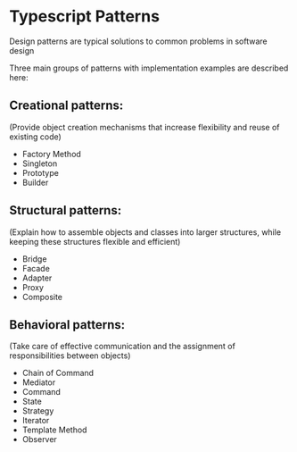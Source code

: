# Typescript Patterns

Design patterns are typical solutions to common problems
in software design

Three main groups of patterns with implementation examples are described here:

## Creational patterns:

(Provide object creation mechanisms that increase flexibility and reuse of existing code)

- Factory Method
- Singleton
- Prototype
- Builder

## Structural patterns:

(Explain how to assemble objects and classes into larger structures, while keeping these structures flexible and efficient)

- Bridge
- Facade
- Adapter
- Proxy
- Composite

## Behavioral patterns:

(Take care of effective communication and the assignment of responsibilities between objects)

- Chain of Command
- Mediator
- Command
- State
- Strategy
- Iterator
- Template Method
- Observer
